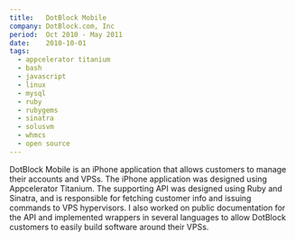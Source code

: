 ```yaml
---
title:   DotBlock Mobile
company: DotBlock.com, Inc
period:  Oct 2010 - May 2011
date:    2010-10-01
tags:
  - appcelerator titanium
  - bash
  - javascript
  - linux
  - mysql
  - ruby
  - rubygems
  - sinatra
  - solusvm
  - whmcs
  - open source
---
```


DotBlock Mobile is an iPhone application that allows customers to manage their
accounts and VPSs. The iPhone application was designed using Appcelerator
Titanium. The supporting API was designed using Ruby and Sinatra, and is
responsible for fetching customer info and issuing commands to VPS
hypervisors. I also worked on public documentation for the API and implemented
wrappers in several languages to allow DotBlock customers to easily build
software around their VPSs.

<!--
**Biggest Challenge:** 

**Biggest Triumph:**
-->
